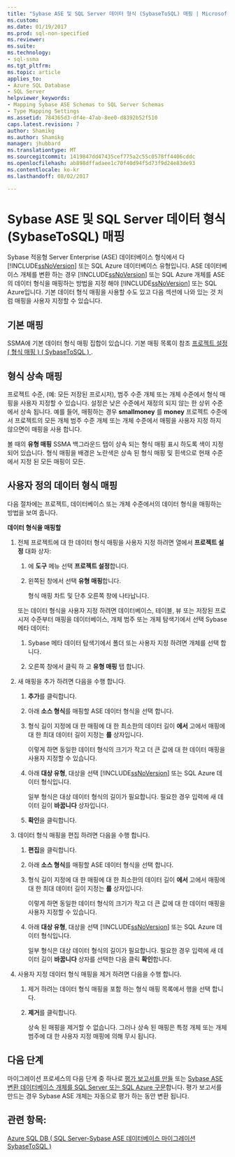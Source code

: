 ```yaml
---
title: "Sybase ASE 및 SQL Server 데이터 형식 (SybaseToSQL) 매핑 | Microsoft Docs"
ms.custom: 
ms.date: 01/19/2017
ms.prod: sql-non-specified
ms.reviewer: 
ms.suite: 
ms.technology:
- sql-ssma
ms.tgt_pltfrm: 
ms.topic: article
applies_to:
- Azure SQL Database
- SQL Server
helpviewer_keywords:
- Mapping Sybase ASE Schemas to SQL Server Schemas
- Type Mapping Settings
ms.assetid: 784365d3-df4e-47ab-8ee0-d8392b52f510
caps.latest.revision: 7
author: Shamikg
ms.author: Shamikg
manager: jhubbard
ms.translationtype: MT
ms.sourcegitcommit: 1419847dd47435cef775a2c55c0578ff4406cddc
ms.openlocfilehash: ab898dffadaee1c70f40d94f5d73f9d24e83de93
ms.contentlocale: ko-kr
ms.lasthandoff: 08/02/2017

---
```

# <a name="mapping-sybase-ase-and-sql-server-data-types-sybasetosql"></a>Sybase ASE 및 SQL Server 데이터 형식 (SybaseToSQL) 매핑
Sybase 적응형 Server Enterprise (ASE) 데이터베이스 형식에서 다 [!INCLUDE[ssNoVersion](../../includes/ssnoversion_md.md)] 또는 SQL Azure 데이터베이스 유형입니다. ASE 데이터베이스 개체를 변환 하는 경우 [!INCLUDE[ssNoVersion](../../includes/ssnoversion_md.md)] 또는 SQL Azure 개체를 ASE의 데이터 형식을 매핑하는 방법을 지정 해야 [!INCLUDE[ssNoVersion](../../includes/ssnoversion_md.md)] 또는 SQL Azure입니다. 기본 데이터 형식 매핑을 사용할 수도 있고 다음 섹션에 나와 있는 것 처럼 매핑을 사용자 지정할 수 있습니다.  
  
## <a name="default-mappings"></a>기본 매핑  
SSMA에 기본 데이터 형식 매핑 집합이 있습니다. 기본 매핑 목록이 참조 [프로젝트 설정 &#40; 형식 매핑 &#41; &#40; SybaseToSQL &#41; ](../../ssma/sybase/project-settings-type-mapping-sybasetosql.md).  
  
## <a name="type-mapping-inheritance"></a>형식 상속 매핑  
프로젝트 수준, (예: 모든 저장된 프로시저), 범주 수준 개체 또는 개체 수준에서 형식 매핑을 사용자 지정할 수 있습니다. 설정은 낮은 수준에서 재정의 되지 않는 한 상위 수준에서 상속 됩니다. 예를 들어, 매핑하는 경우 **smallmoney** 를 **money** 프로젝트 수준에서 프로젝트의 모든 개체 범주 수준 개체 또는 개체 수준에서 매핑을 사용자 지정 하지 않으면이 매핑을 사용 합니다.  
  
볼 때의 **유형 매핑** SSMA 백그라운드 탭이 상속 되는 형식 매핑 표시 하도록 색이 지정 되어 있습니다. 형식 매핑을 배경은 노란색은 상속 된 형식 매핑 및 흰색으로 현재 수준에서 지정 된 모든 매핑이 모든.  
  
## <a name="customizing-data-type-mappings"></a>사용자 정의 데이터 형식 매핑  
다음 절차에는 프로젝트, 데이터베이스 또는 개체 수준에서의 데이터 형식을 매핑하는 방법을 보여 줍니다.  
  
**데이터 형식을 매핑할**  
  
1.  전체 프로젝트에 대 한 데이터 형식 매핑을 사용자 지정 하려면 열에서 **프로젝트 설정** 대화 상자:  
  
    1.  에 **도구** 메뉴 선택 **프로젝트 설정**합니다.  
  
    2.  왼쪽된 창에서 선택 **유형 매핑**합니다.  
  
        형식 매핑 차트 및 단추 오른쪽 창에 나타납니다.  
  
    또는 데이터 형식을 사용자 지정 하려면 데이터베이스, 테이블, 뷰 또는 저장된 프로시저 수준부터 매핑을 데이터베이스, 개체 범주 또는 개체 탐색기에서 선택 Sybase 메타 데이터:  
  
    1.  Sybase 메타 데이터 탐색기에서 폴더 또는 사용자 지정 하려면 개체를 선택 합니다.  
  
    2.  오른쪽 창에서 클릭 하 고 **유형 매핑** 탭 합니다.  
  
2.  새 매핑을 추가 하려면 다음을 수행 합니다.  
  
    1.  **추가**를 클릭합니다.  
  
    2.  아래 **소스 형식**를 매핑할 ASE 데이터 형식을 선택 합니다.  
  
    3.  형식 길이 지정에 대 한 매핑에 대 한 최소한의 데이터 길이 **에서** 고에서 매핑에 대 한 최대 데이터 길이 지정는 **를** 상자입니다.  
  
        이렇게 하면 동일한 데이터 형식의 크기가 작고 더 큰 값에 대 한 데이터 매핑을 사용자 지정할 수 있습니다.  
  
    4.  아래 **대상 유형**, 대상을 선택 [!INCLUDE[ssNoVersion](../../includes/ssnoversion_md.md)] 또는 SQL Azure 데이터 형식입니다.  
  
        일부 형식은 대상 데이터 형식의 길이가 필요합니다. 필요한 경우 입력에 새 데이터 길이 **바꿉니다** 상자입니다.  
  
    5.  **확인**을 클릭합니다.  
  
3.  데이터 형식 매핑을 편집 하려면 다음을 수행 합니다.  
  
    1.  **편집**을 클릭합니다.  
  
    2.  아래 **소스 형식**를 매핑할 ASE 데이터 형식을 선택 합니다.  
  
    3.  형식 길이 지정에 대 한 매핑에 대 한 최소한의 데이터 길이 **에서** 고에서 매핑에 대 한 최대 데이터 길이 지정는 **를** 상자입니다.  
  
        이렇게 하면 동일한 데이터 형식의 크기가 작고 더 큰 값에 대 한 데이터 매핑을 사용자 지정할 수 있습니다.  
  
    4.  아래 **대상 유형**, 대상을 선택 [!INCLUDE[ssNoVersion](../../includes/ssnoversion_md.md)] 또는 SQL Azure 데이터 형식입니다.  
  
        일부 형식은 대상 데이터 형식의 길이가 필요합니다. 필요한 경우 입력에 새 데이터 길이 **바꿉니다** 상자를 선택한 다음 클릭 **확인**합니다.  
  
4.  사용자 지정 데이터 형식 매핑을 제거 하려면 다음을 수행 합니다.  
  
    1.  제거 하려는 데이터 형식 매핑을 포함 하는 형식 매핑 목록에서 행을 선택 합니다.  
  
    2.  **제거**를 클릭합니다.  
  
        상속 된 매핑을 제거할 수 없습니다. 그러나 상속 된 매핑은 특정 개체 또는 개체 범주에 대 한 사용자 지정 매핑에 의해 무시 됩니다.  
  
## <a name="next-steps"></a>다음 단계  
마이그레이션 프로세스의 다음 단계 중 하나로 [평가 보고서를 만들](http://msdn.microsoft.com/en-us/eb996b7c-1eef-4f73-b5e6-2fa6faf7336c) 또는 [Sybase ASE 변환 데이터베이스 개체를 SQL Server 또는 SQL Azure 구문](http://msdn.microsoft.com/en-us/509cb65d-2f54-427a-83d7-37919cc4e3e3)합니다. 평가 보고서를 만드는 경우 Sybase ASE 개체는 자동으로 평가 하는 동안 변환 됩니다.  
  
## <a name="see-also"></a>관련 항목:  
[Azure SQL DB &#40; SQL Server-Sybase ASE 데이터베이스 마이그레이션 SybaseToSQL &#41;](../../ssma/sybase/migrating-sybase-ase-databases-to-sql-server-azure-sql-db-sybasetosql.md)  
  

